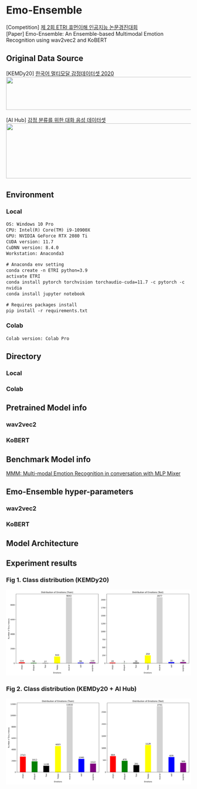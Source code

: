 # Emo-Ensemble
[Competition] [제 2회 ETRI 휴먼이해 인공지능 논문경진대회](https://aifactory.space/competition/qna/2234/1019)  
[Paper] Emo-Ensemble: An Ensemble-based Multimodal Emotion Recognition using wav2vec2 and KoBERT

## Original Data Source
[KEMDy20] [한국어 멀티모달 감정데이터셋 2020](https://nanum.etri.re.kr/share/kjnoh/KEMDy20?lang=ko_KR)  
<img src="https://user-images.githubusercontent.com/113504815/232485081-a0b3e3fe-78b2-42be-ac54-185945990cd7.png" width="600" height="90">  

[AI Hub] [감정 분류를 위한 대화 음성 데이터셋](https://aihub.or.kr/aihubdata/data/view.do?currMenu=115&topMenu=100)  
<img src="https://user-images.githubusercontent.com/113504815/232484969-550c167a-f9a6-438e-b08f-ff75a84d7efa.png" width="600" height="150">

## Environment
### Local
```
OS: Windows 10 Pro
CPU: Intel(R) Core(TM) i9-10900X 
GPU: NVIDIA GeForce RTX 2080 Ti
CUDA version: 11.7
CuDNN version: 8.4.0
Workstation: Anaconda3
```
```
# Anaconda env setting
conda create -n ETRI python=3.9
activate ETRI
conda install pytorch torchvision torchaudio-cuda=11.7 -c pytorch -c nvidia
conda install jupyter notebook
```
```
# Requires packages install
pip install -r requirements.txt
```
### Colab
```
Colab version: Colab Pro
```
## Directory
### Local

### Colab

## Pretrained Model info

### wav2vec2

### KoBERT

## Benchmark Model info
[MMM: Multi-modal Emotion Recognition in conversation with MLP Mixer](https://github.com/ISDS-Human-Understanding/HumanUnderstandingOpen)

## Emo-Ensemble hyper-parameters

### wav2vec2

### KoBERT

## Model Architecture

## Experiment results

### Fig 1. Class distribution (KEMDy20)
<img src="Class_distribution_origin.png">

### Fig 2. Class distribution (KEMDy20 + AI Hub)
<img src="Class_distribution_add.png">
